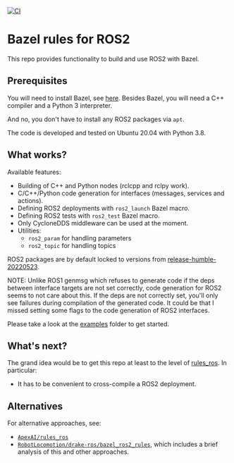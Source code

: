 [![CI](https://github.com/mvukov/rules_ros2/actions/workflows/main.yml/badge.svg?branch=main)](https://github.com/mvukov/rules_ros2/actions/workflows/main.yml)

# Bazel rules for ROS2

This repo provides functionality to build and use ROS2 with Bazel.

## Prerequisites

You will need to install Bazel, see [here](https://docs.bazel.build/versions/master/install.html).
Besides Bazel, you will need a C++ compiler and a Python 3 interpreter.

And no, you don't have to install any ROS2 packages via `apt`.

The code is developed and tested on Ubuntu 20.04 with Python 3.8.

## What works?

Available features:

- Building of C++ and Python nodes (rclcpp and rclpy work).
- C/C++/Python code generation for interfaces (messages, services and actions).
- Defining ROS2 deployments with `ros2_launch` Bazel macro.
- Defining ROS2 tests with `ros2_test` Bazel macro.
- Only CycloneDDS middleware can be used at the moment.
- Utilities:
  - `ros2_param` for handling parameters
  - `ros2_topic` for handling topics

ROS2 packages are by default locked to versions from [release-humble-20220523](https://github.com/ros2/ros2/releases/tag/release-humble-20220523).

NOTE: Unlike ROS1 genmsg which refuses to generate code if the deps between
interface targets are not set correctly, code generation for ROS2 seems to not
care about this. If the deps are not correctly set, you'll only see failures
during compilation of the generated code. It could be that I missed setting some
flags to the code generation of ROS2 interfaces.

Please take a look at the [examples](examples) folder to get started.

## What's next?

The grand idea would be to get this repo at least to the level of
[rules_ros](https://github.com/mvukov/rules_ros). In particular:

- It has to be convenient to cross-compile a ROS2 deployment.

## Alternatives

For alternative approaches, see:

- [`ApexAI/rules_ros`](https://github.com/ApexAI/rules_ros/)
- [`RobotLocomotion/drake-ros/bazel_ros2_rules`](https://github.com/RobotLocomotion/drake-ros/tree/main/bazel_ros2_rules/ros2#alternatives),
  which includes a brief analysis of this and other approaches.
